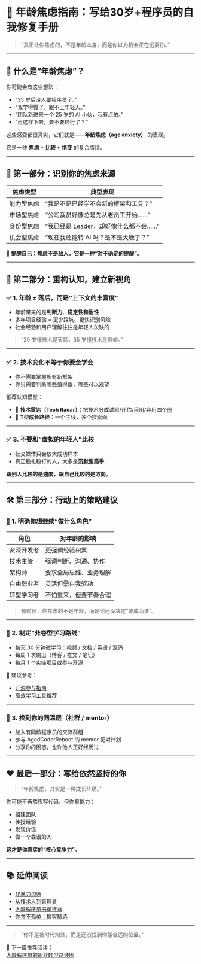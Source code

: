 # 🧠 年龄焦虑指南：写给30岁+程序员的自我修复手册

> “真正让你焦虑的，不是年龄本身，而是你以为机会正在远离你。”

---

## 📌 什么是“年龄焦虑”？

你可能会有这些想法：

- “35 岁后没人要程序员了。”
- “我学得慢了，跟不上年轻人。”
- “团队新进来一个 25 岁的 AI 小伙，我有点怕。”
- “再这样下去，要不要转行了？”

这些感受都很真实，它们就是——**年龄焦虑（age anxiety）** 的表现。

它是一种 **焦虑 + 比较 + 惧变** 的复合情绪。

---

## 🧭 第一部分：识别你的焦虑来源

| 焦虑类型     | 典型表现                                       |
|--------------|------------------------------------------------|
| 能力型焦虑   | “我是不是已经学不会新的框架和工具？”             |
| 市场型焦虑   | “公司裁员好像总是先从老员工开始……”               |
| 身份型焦虑   | “我已经是 Leader，却好像什么都不会……”            |
| 机会型焦虑   | “现在我还能转 AI 吗？是不是太晚了？”             |

**📌 提醒自己：焦虑不是敌人，它是一种“对不确定的提醒”。**

---

## 🧠 第二部分：重构认知，建立新视角

### ✅ 1. 年龄 ≠ 落后，而是“上下文的丰富度”

- 年龄带来的是**判断力、稳定性和耐性**
- 多年项目经验 = 更少踩坑、更快识别风险
- 社会经验和用户理解往往是年轻人欠缺的

> “20 岁懂技术是天赋，35 岁懂技术是信仰。”

---

### ✅ 2. 技术变化不等于你要全学会

- 你不需要掌握所有新框架
- 你只需要判断哪些值得跟，哪些可以观望

推荐认知模型：
- 🧭 **技术雷达（Tech Radar）**：把技术分成试验/评估/采用/弃用四个圈
- 🎯 **T型成长路径**：一个主线，多个探索面

---

### ✅ 3. 不要和“虚拟的年轻人”比较

- 社交媒体只会放大成功样本
- 真正稳扎稳打的人，大多是**沉默型高手**

**跟别人比较的是速度，跟自己比较的是方向。**

---

## 🛠 第三部分：行动上的策略建议

### 🎯 1. 明确你想继续“做什么角色”

| 角色         | 对年龄的影响 |
|--------------|--------------|
| 资深开发者   | 更强调经验积累 |
| 技术主管     | 强调判断、沟通、协作 |
| 架构师       | 要求全局思维、业务理解 |
| 自由职业者   | 灵活但需自我驱动 |
| 转型学习者   | 不怕重来，但要节奏合理 |

> 有时候，你焦虑的不是年龄，而是你还没决定“要成为谁”。

---

### 🧩 2. 制定“非卷型学习路线”

- 每天 30 分钟微学习：视频 / 文档 / 英语 / 源码
- 每周 1 次输出（博客 / 推文 / 笔记）
- 每月 1 个实操项目或参与开源

🎯 建议参考：
- [开源参与指南](../open-source/how-to-start.md)
- [高效学习工具推荐](../../resources/tools.md)

---

### 💬 3. 找到你的同温层（社群 / mentor）

- 加入有同龄程序员的交流群组
- 参与 AgedCoderReboot 的 mentor 配对计划
- 分享你的困惑，也许他人正好经历过

---

## ❤️ 最后一部分：写给依然坚持的你

> “年龄焦虑，其实是一种成长阵痛。”

你可能不再熬夜写代码，但你有能力：
- 组建团队
- 传授经验
- 发现价值
- 做一个靠谱的人

**这才是你真实的“核心竞争力”。**

---

## 📚 延伸阅读

- [非暴力沟通](https://book.douban.com/subject/3533221/)
- [从技术人到管理者](../career-transition/tech-manager.md)
- [大龄程序员书单推荐](../../resources/books.md)
- [你并不孤单：播客精选](../../resources/podcasts.md)

---

> “你不是被时代淘汰，而是还没找到你最合适的位置。”

🧭 下一篇推荐阅读：  
[大龄程序员的职业转型路线图](../career-transition/index.md)
